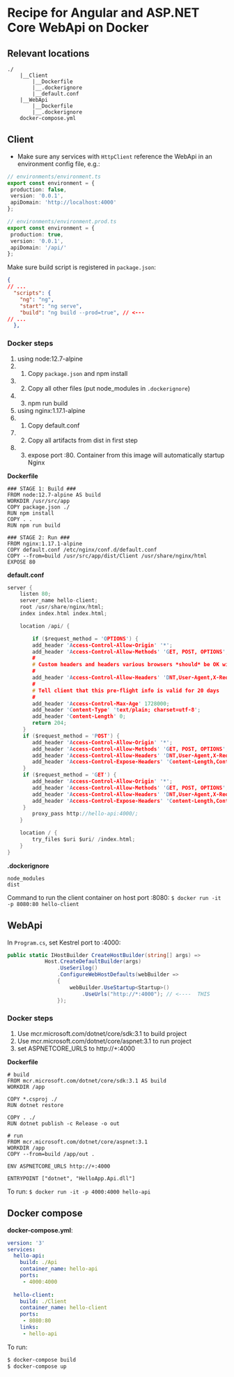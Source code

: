 # Recipe for Angular and ASP.NET Core WebApi on Docker

## Relevant locations
```
./
    |__Client
        |__Dockerfile
        |__.dockerignore
        |__default.conf
    |__WebApi
        |__Dockerfile
        |__.dockerignore
    docker-compose.yml
```

## Client

 - Make sure any services with `HttpClient` reference the WebApi in an environment config file, e.g.:
 ```ts
 // environments/environment.ts
export const environment = {
  production: false,
  version: '0.0.1',
  apiDomain: 'http://localhost:4000'
};
 ```
 ```ts
 // environments/environment.prod.ts
export const environment = {
  production: true,
  version: '0.0.1',
  apiDomain: '/api/'
};
```

Make sure build script is registered in `package.json`:
```json
{
// ...
  "scripts": {
    "ng": "ng",
    "start": "ng serve",
    "build": "ng build --prod=true", // <---
// ...
  },
```

### Docker steps
 1. using node:12.7-alpine
 1. 1. Copy `package.json` and npm install
 1. 2. Copy all other files (put node_modules in `.dockerignore`)
 1. 3. npm run build
 2. using nginx:1.17.1-alpine
 2. 1. Copy default.conf
 2. 2. Copy all artifacts from dist in first step
 2. 3. expose port :80. Container from this image will automatically startup Nginx

 __Dockerfile__
```
### STAGE 1: Build ###
FROM node:12.7-alpine AS build
WORKDIR /usr/src/app
COPY package.json ./
RUN npm install
COPY . .
RUN npm run build

### STAGE 2: Run ###
FROM nginx:1.17.1-alpine
COPY default.conf /etc/nginx/conf.d/default.conf
COPY --from=build /usr/src/app/dist/Client /usr/share/nginx/html
EXPOSE 80
```

__default.conf__
```C
server {
    listen 80;
    server_name hello-client;
    root /usr/share/nginx/html;
    index index.html index.html;

    location /api/ {

        if ($request_method = 'OPTIONS') {
        add_header 'Access-Control-Allow-Origin' '*';
        add_header 'Access-Control-Allow-Methods' 'GET, POST, OPTIONS';
        #
        # Custom headers and headers various browsers *should* be OK with but aren't
        #
        add_header 'Access-Control-Allow-Headers' 'DNT,User-Agent,X-Requested-With,If-Modified-Since,Cache-Control,Content-Type,Range';
        #
        # Tell client that this pre-flight info is valid for 20 days
        #
        add_header 'Access-Control-Max-Age' 1728000;
        add_header 'Content-Type' 'text/plain; charset=utf-8';
        add_header 'Content-Length' 0;
        return 204;
     }
     if ($request_method = 'POST') {
        add_header 'Access-Control-Allow-Origin' '*';
        add_header 'Access-Control-Allow-Methods' 'GET, POST, OPTIONS';
        add_header 'Access-Control-Allow-Headers' 'DNT,User-Agent,X-Requested-With,If-Modified-Since,Cache-Control,Content-Type,Range';
        add_header 'Access-Control-Expose-Headers' 'Content-Length,Content-Range';
     }
     if ($request_method = 'GET') {
        add_header 'Access-Control-Allow-Origin' '*';
        add_header 'Access-Control-Allow-Methods' 'GET, POST, OPTIONS';
        add_header 'Access-Control-Allow-Headers' 'DNT,User-Agent,X-Requested-With,If-Modified-Since,Cache-Control,Content-Type,Range';
        add_header 'Access-Control-Expose-Headers' 'Content-Length,Content-Range';
     }
        proxy_pass http://hello-api:4000/;
    }

    location / {
        try_files $uri $uri/ /index.html;
    }
}
```

__.dockerignore__
```
node_modules
dist
```

Command to run the client container on host port :8080: `$ docker run -it -p 8080:80 hello-client`

## WebApi

In `Program.cs`, set Kestrel port to :4000:
```csharp
public static IHostBuilder CreateHostBuilder(string[] args) =>
            Host.CreateDefaultBuilder(args)
                .UseSerilog()
                .ConfigureWebHostDefaults(webBuilder =>
                {
                    webBuilder.UseStartup<Startup>()
                        .UseUrls("http://*:4000"); // <----  THIS
                });
```

### Docker steps
 1. Use mcr.microsoft.com/dotnet/core/sdk:3.1 to build project
 2. Use mcr.microsoft.com/dotnet/core/aspnet:3.1 to run project
 3. set ASPNETCORE_URLS to http://+:4000

 __Dockerfile__
 ```
# build
FROM mcr.microsoft.com/dotnet/core/sdk:3.1 AS build
WORKDIR /app

COPY *.csproj ./
RUN dotnet restore

COPY . ./
RUN dotnet publish -c Release -o out

# run
FROM mcr.microsoft.com/dotnet/core/aspnet:3.1
WORKDIR /app
COPY --from=build /app/out .

ENV ASPNETCORE_URLS http://+:4000

ENTRYPOINT ["dotnet", "HelloApp.Api.dll"]

 ```

 To run: `$ docker run -it -p 4000:4000 hello-api`

## Docker compose

__docker-compose.yml__:
```yaml
version: '3'
services:
  hello-api:
    build: ./Api
    container_name: hello-api
    ports:
     - 4000:4000
  
  hello-client:
    build: ./Client
    container_name: hello-client
    ports:
     - 8080:80
    links:
     - hello-api

```

To run:
```bash
$ docker-compose build
$ docker-compose up
```